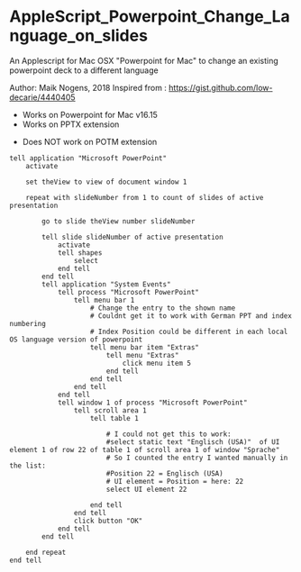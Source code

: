 # AppleScript_Powerpoint_Change_Language_on_slides
An Applescript for Mac OSX "Powerpoint for Mac" to change an existing powerpoint deck to a different language



Author: Maik Nogens, 2018
Inspired from : https://gist.github.com/low-decarie/4440405

+ Works on Powerpoint for Mac v16.15
+ Works on PPTX extension

- Does NOT work on POTM extension

```
tell application "Microsoft PowerPoint"
	activate
	
	set theView to view of document window 1
	
	repeat with slideNumber from 1 to count of slides of active presentation
		
		go to slide theView number slideNumber
		
		tell slide slideNumber of active presentation
			activate
			tell shapes
				select
			end tell
		end tell
		tell application "System Events"
			tell process "Microsoft PowerPoint"
				tell menu bar 1
					# Change the entry to the shown name
					# Couldnt get it to work with German PPT and index numbering
					# Index Position could be different in each local OS language version of powerpoint
					tell menu bar item "Extras"
						tell menu "Extras"
							click menu item 5
						end tell
					end tell
				end tell
			end tell
			tell window 1 of process "Microsoft PowerPoint"
				tell scroll area 1
					tell table 1
						
						# I could not get this to work:
						#select static text "Englisch (USA)"  of UI element 1 of row 22 of table 1 of scroll area 1 of window "Sprache" 
						# So I counted the entry I wanted manually in the list:
						#Position 22 = Englisch (USA)
						# UI element = Position = here: 22
						select UI element 22
						
					end tell
				end tell
				click button "OK"
			end tell
		end tell
		
	end repeat
end tell
```
